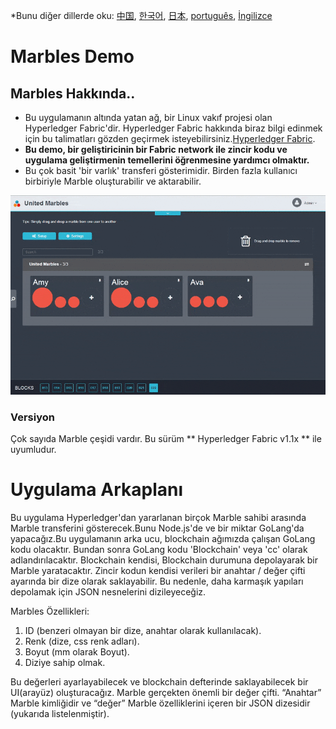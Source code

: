 *Bunu diğer dillerde oku: [中国](README-cn.md), [한국어](README-ko.md), [日本](README-ja.md), [português](README-pt.md), [İngilizce](README.md)

# Marbles Demo

## Marbles Hakkında..
- Bu uygulamanın altında yatan ağ, bir Linux vakıf projesi olan Hyperledger Fabric'dir. Hyperledger Fabric hakkında biraz bilgi edinmek için bu talimatları gözden geçirmek isteyebilirsiniz.[Hyperledger Fabric](https://github.com/hyperledger/fabric/tree/master/docs).
- **Bu demo, bir geliştiricinin bir Fabric network ile zincir kodu ve uygulama geliştirmenin temellerini öğrenmesine yardımcı olmaktır.**
- Bu çok basit 'bir varlık' transferi gösterimidir. Birden fazla kullanıcı birbiriyle Marble oluşturabilir ve aktarabilir.

![](/doc_images/marbles-peek.gif)

### Versiyon
Çok sayıda Marble çeşidi vardır. Bu sürüm ** Hyperledger Fabric v1.1x ** ile uyumludur.

# Uygulama Arkaplanı
 Bu uygulama Hyperledger'dan yararlanan birçok Marble sahibi arasında Marble transferini gösterecek.Bunu Node.js'de ve bir miktar GoLang'da yapacağız.Bu uygulamanın arka ucu, blockchain ağımızda çalışan GoLang kodu olacaktır. Bundan sonra GoLang kodu 'Blockchain' veya 'cc' olarak adlandırılacaktır. Blockchain kendisi, Blockchain durumuna depolayarak bir Marble yaratacaktır. Zincir kodun kendisi verileri bir anahtar / değer çifti ayarında bir dize olarak saklayabilir. Bu nedenle, daha karmaşık yapıları depolamak için JSON nesnelerini dizileyeceğiz.

 Marbles Özellikleri:

  1. ID (benzeri olmayan bir dize, anahtar olarak kullanılacak).
  2. Renk (dize, css renk adları).
  3. Boyut (mm olarak Boyut).
  4. Diziye sahip olmak.

Bu değerleri ayarlayabilecek ve blockchain defterinde saklayabilecek bir UI(arayüz) oluşturacağız.
Marble gerçekten önemli bir değer çifti.
“Anahtar” Marble kimliğidir ve “değer” Marble özelliklerini içeren bir JSON dizesidir (yukarıda listelenmiştir).
